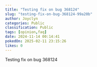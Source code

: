 ```yaml
---
title: "Testing fix on bug 368124"
slug: "testing-fix-on-bug-368124-99a20b"
author: Joyclyn
categories: Public
classification: Public
tags: [opinion,faq]
date: 2024-11-14 00:14:41 
pokedOn: 2025-02-11 23:15:26 
likes: 0
---
```


Testing fix on bug 368124